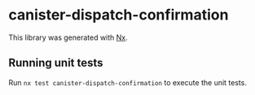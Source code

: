 # canister-dispatch-confirmation

This library was generated with [Nx](https://nx.dev).

## Running unit tests

Run `nx test canister-dispatch-confirmation` to execute the unit tests.
